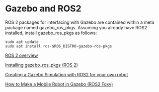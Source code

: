 # Gazebo and ROS2

ROS 2 packages for interfacing with Gazebo are contained within a meta package named gazebo_ros_pkgs.
Assuming you already have ROS2 installed, install gazebo_ros_pkgs as follows:
```
sudo apt update
sudo apt install ros-$ROS_DISTRO-gazebo-ros-pkgs

```

[ROS 2 overview](http://gazebosim.org/tutorials/?tut=ros2_overview)

[Installing gazebo_ros_pkgs (ROS 2)](http://gazebosim.org/tutorials?tut=ros2_installing)

[Creating a Gazebo Simulation with ROS2 for your own robot](https://medium.com/creating-a-gazebo-simulation-with-ros2-for-your/introduction-8daf6efa12f4)

[How to Make a Mobile Robot in Gazebo (ROS2 Foxy)](https://automaticaddison.com/how-to-make-a-mobile-robot-in-gazebo-ros2-foxy/)
